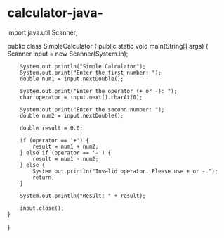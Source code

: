 # calculator-java-
import java.util.Scanner;

public class SimpleCalculator {
    public static void main(String[] args) {
        Scanner input = new Scanner(System.in);
        
        System.out.println("Simple Calculator");
        System.out.print("Enter the first number: ");
        double num1 = input.nextDouble();
        
        System.out.print("Enter the operator (+ or -): ");
        char operator = input.next().charAt(0);
        
        System.out.print("Enter the second number: ");
        double num2 = input.nextDouble();
        
        double result = 0.0;
        
        if (operator == '+') {
            result = num1 + num2;
        } else if (operator == '-') {
            result = num1 - num2;
        } else {
            System.out.println("Invalid operator. Please use + or -.");
            return;
        }
        
        System.out.println("Result: " + result);
        
        input.close();
    }
}


